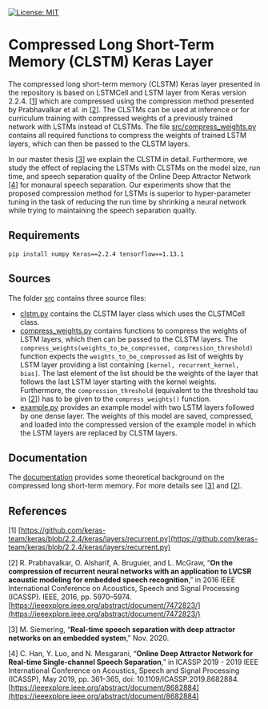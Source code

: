 [![License: MIT](https://img.shields.io/badge/License-MIT-yellow.svg)](./LICENSE)

# Compressed Long Short-Term Memory (CLSTM) Keras Layer

The compressed long short-term memory (CLSTM) Keras layer presented in the repository is  based on LSTMCell and LSTM layer
from Keras version 2.2.4. [[1](#1)] which are compressed using the compression method presented by Prabhavalkar
et al. in [[2](#2)].
The CLSTMs can be used at inference or for curriculum training with compressed weights of a previously trained network
with LSTMs instead of CLSTMs.
The file [src/compress_weights.py](./src/compress_weights.py) contains all required functions to compress the weights of trained LSTM layers, which can then be passed to the CLSTM layers.

In our master thesis [[3](#3)] we explain the CLSTM in detail. Furthermore, we study the effect of replacing the LSTMs with CLSTMs on the model size, run time, and speech separation quality of the Online Deep Attractor Network [[4](#4)] for monaural speech separation.
Our experiments show that the proposed compression method for LSTMs is superior to hyper-parameter tuning in the task of reducing the run time by shrinking a neural network while trying to maintaining the speech separation quality.

## Requirements
```
pip install numpy Keras==2.2.4 tensorflow==1.13.1
```

## Sources
The folder [src](./src) contains three source files:
- [clstm.py](./src/clstm.py) contains the CLSTM layer class which uses the CLSTMCell class.
- [compress_weights.py](./src/compress_weights.py) contains functions to compress the weights of LSTM layers, which then can be passed to the CLSTM layers. The `compress_weights(weights_to_be_compressed, compression_threshold)` function expects the `weights_to_be_compressed` as list of weights by LSTM layer providing a list containing `[kernel, recurrent_kernel, bias]`. The last element of the list should be the weights of the layer that follows the last LSTM layer starting with the kernel weights. Furthermore, the `compression_threshold` (equivalent to the threshold tau in [[2](#2)]) has to be given to the `compress_weights()` function.
- [example.py](./src/example.py) provides an example model with two LSTM layers followed by one dense layer. The weights of this model are saved, compressed, and loaded into the compressed version of the example model in which the LSTM layers are replaced by CLSTM layers.

## Documentation
The [documentation](./docs/README.md) provides some theoretical background on the compressed long short-term memory. For more details see [[3](#3)] and [[2](#2)].


## References

<a id="1">[1]</a>  [https://github.com/keras-team/keras/blob/2.2.4/keras/layers/recurrent.py](https://github.com/keras-team/keras/blob/2.2.4/keras/layers/recurrent.py)

<a id="2">[2]</a> R. Prabhavalkar, O. Alsharif, A. Bruguier, and L. McGraw, “**On the compression of recurrent neural networks with an application to LVCSR acoustic modeling for embedded speech recognition**,” in 2016 IEEE International Conference on Acoustics, Speech and Signal Processing (ICASSP). IEEE, 2016, pp. 5970–5974. [https://ieeexplore.ieee.org/abstract/document/7472823/](https://ieeexplore.ieee.org/abstract/document/7472823/)

<a id="3">[3]</a> M. Siemering, “**Real-time speech separation with deep attractor networks on an embedded system**,” Nov. 2020.

<a id="4">[4]</a> C. Han, Y. Luo, and N. Mesgarani, “**Online Deep Attractor Network for Real-time Single-channel Speech Separation**,” in ICASSP 2019 - 2019 IEEE International Conference on Acoustics, Speech and Signal Processing (ICASSP), May 2019, pp. 361–365, doi: 10.1109/ICASSP.2019.8682884. [https://ieeexplore.ieee.org/abstract/document/8682884](https://ieeexplore.ieee.org/abstract/document/8682884)


